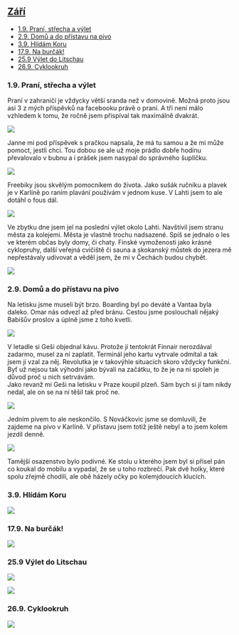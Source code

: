 ## [Září](2021.md)   

- [1.9. Praní, střecha a výlet](#19-praní-střecha-a-výlet)
- [2.9. Domů a do přístavu na pivo](#29-domů-a-do-přístavu-na-pivo)
- [3.9. Hlídám Koru](#39-hlídám-koru)
- [17.9. Na burčák!](#179-na-burčák)
- [25.9 Výlet do Litschau](#259-výlet-do-litschau)
- [26.9. Cyklookruh](#269-cyklookruh)

### 1.9. Praní, střecha a výlet

Praní v zahraničí je vždycky větší sranda než v domovině. Možná proto jsou asi 3 z mých příspěvků na facebooku právě o praní. A tři není málo vzhledem k tomu, že ročně jsem přispíval tak maximálně dvakrát.

<a href="../images/2021_september/1_1.jpg" target="_blank"><img src="../images/thumbnails/2021_september/1_1.jpg"></a>

Janne mi pod příspěvek s pračkou napsala, že má tu samou a že mi může pomoct, jestli chci. Tou dobou se ale už moje prádlo dobře hodinu převalovalo v bubnu a i prášek jsem nasypal do správného šuplíčku.

<a href="../images/2021_september/1_2.jpg" target="_blank"><img src="../images/thumbnails/2021_september/1_2.jpg"></a>

Freebiky jsou skvělým pomocníkem do života. Jako sušák ručníku a plavek je v Karlíně po raním plavání používám v jednom kuse. V Lahti jsem to ale dotáhl o fous dál.

<a href="../images/2021_september/1_3.jpg" target="_blank"><img src="../images/thumbnails/2021_september/1_3.jpg"></a>

Ve zbytku dne jsem jel na poslední výlet okolo Lahti. Navštívil jsem stranu města za kolejemi. Města je vlastně trochu nadsazené. Spíš se jednalo o les ve kterém občas byly domy, či chaty. Finské vymoženosti jako krásné cyklopruhy, další veřejná cvičiště či sauna a skokanský můstek do jezera mě nepřestávaly udivovat a věděl jsem, že mi v Čechách budou chybět.

<a href="../images/2021_september/1_4.jpg" target="_blank"><img src="../images/thumbnails/2021_september/1_4.jpg"></a>

### 2.9. Domů a do přístavu na pivo

Na letisku jsme museli být brzo. Boarding byl po deváté a Vantaa byla daleko. Omar nás odvezl až před bránu. Cestou jsme poslouchali nějaký Babišův proslov a úplně jsme z toho kvetli.

<a href="../images/2021_september/2_1.jpg" target="_blank"><img src="../images/thumbnails/2021_september/2_1.jpg"></a>

V letadle si Geši objednal kávu. Protože jí tentokrát Finnair nerozdával zadarmo, musel za ní zaplatit. Terminál jeho kartu vytrvale odmítal a tak jsem jí vzal za něj. Revolutka je v takovýhle situacích skoro vždycky funkční. Byť už nejsou tak výhodní jako bývali na začátku, to že je na ní spoleh je důvod proč u nich setrvávám.<br>
Jako revanž mi Geši na letisku v Praze koupil plzeň. Sám bych si jí tam nikdy nedal, ale on se na ní těšil tak proč ne. 

<a href="../images/2021_september/2_2.jpg" target="_blank"><img src="../images/thumbnails/2021_september/2_2.jpg"></a>

Jedním pivem to ale neskončilo. S Nováčkovic jsme se domluvili, že zajdeme na pivo v Karlíně. V přístavu jsem totiž ještě nebyl a to jsem kolem jezdil denně.

<a href="../images/2021_september/2_3.jpg" target="_blank"><img src="../images/thumbnails/2021_september/2_3.jpg"></a>

Tamější osazenstvo bylo podivné. Ke stolu u kterého jsem byl si přisel pán co koukal do mobilu a vypadal, že se u toho rozbrečí. Pak dvě holky, které spolu zřejmě chodili, ale obě házely očky po kolemjdoucích klucích.

### 3.9. Hlídám Koru

<a href="../images/2021_september/3_1.jpg" target="_blank"><img src="../images/thumbnails/2021_september/3_1.jpg"></a>

### 17.9. Na burčák!

<a href="../images/2021_september/17_1.jpg" target="_blank"><img src="../images/thumbnails/2021_september/17_1.jpg"></a>

### 25.9 Výlet do Litschau

<a href="../images/2021_september/25_1.jpg" target="_blank"><img src="../images/thumbnails/2021_september/25_1.jpg"></a>

<a href="../images/2021_september/25_2.jpg" target="_blank"><img src="../images/thumbnails/2021_september/25_2.jpg"></a>

### 26.9. Cyklookruh

<a href="../images/2021_september/26_1.jpg" target="_blank"><img src="../images/thumbnails/2021_september/26_1.jpg"></a>

